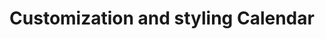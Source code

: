 ---
sidebar_label: Customization and styling Calendar 
title: Customization and styling Calendar
---